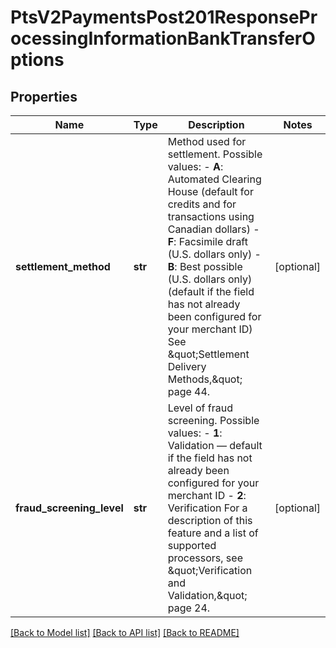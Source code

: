 # PtsV2PaymentsPost201ResponseProcessingInformationBankTransferOptions

## Properties
Name | Type | Description | Notes
------------ | ------------- | ------------- | -------------
**settlement_method** | **str** | Method used for settlement.  Possible values: - **A**: Automated Clearing House (default for credits and for transactions using Canadian dollars) - **F**: Facsimile draft (U.S. dollars only) - **B**: Best possible (U.S. dollars only) (default if the field has not already been configured for your merchant ID)  See \&quot;Settlement Delivery Methods,\&quot; page 44.  | [optional] 
**fraud_screening_level** | **str** | Level of fraud screening.  Possible values: - **1**: Validation — default if the field has not already been configured for your merchant ID - **2**: Verification  For a description of this feature and a list of supported processors, see \&quot;Verification and Validation,\&quot; page 24.  | [optional] 

[[Back to Model list]](../README.md#documentation-for-models) [[Back to API list]](../README.md#documentation-for-api-endpoints) [[Back to README]](../README.md)


